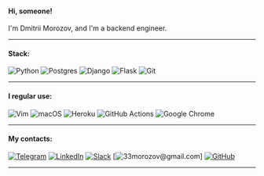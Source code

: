 #### Hi, someone!

I'm Dmitrii Morozov, and I'm a backend engineer.

***
#### Stack:
![Python](https://img.shields.io/badge/python-3670A0?style=for-the-badge&logo=python&logoColor=ffdd54)
![Postgres](https://img.shields.io/badge/postgres-%23316192.svg?style=for-the-badge&logo=postgresql&logoColor=white)
![Django](https://img.shields.io/badge/django-%23092E20.svg?style=for-the-badge&logo=django&logoColor=white)
![Flask](https://img.shields.io/badge/flask-%23000.svg?style=for-the-badge&logo=flask&logoColor=white)
![Git](https://img.shields.io/badge/git-%23F05033.svg?style=for-the-badge&logo=git&logoColor=white)
***
#### I regular use:
![Vim](https://img.shields.io/badge/VIM-%2311AB00.svg?style=for-the-badge&logo=vim&logoColor=white)
![macOS](https://img.shields.io/badge/mac%20os-000000?style=for-the-badge&logo=macos&logoColor=F0F0F0)
![Heroku](https://img.shields.io/badge/heroku-%23430098.svg?style=for-the-badge&logo=heroku&logoColor=white)
![GitHub Actions](https://img.shields.io/badge/github%20actions-%232671E5.svg?style=for-the-badge&logo=githubactions&logoColor=white)
![Google Chrome](https://img.shields.io/badge/Google%20Chrome-4285F4?style=for-the-badge&logo=GoogleChrome&logoColor=white)
***
#### My contacts:
[![Telegram](https://img.shields.io/badge/Telegram-2CA5E0?style=for-the-badge&logo=telegram&logoColor=white)](https://t.me/wandeder)
[![LinkedIn](https://img.shields.io/badge/linkedin-%230077B5.svg?style=for-the-badge&logo=linkedin&logoColor=white)](https://www.linkedin.com/in/dmitrii-morozov-04a11b244/)
[![Slack](https://img.shields.io/badge/Slack-4A154B?style=for-the-badge&logo=slack&logoColor=white)]()
[![33morozov@gmail.com](https://img.shields.io/badge/Gmail-D14836?style=for-the-badge&logo=gmail&logoColor=white)]
[![GitHub](https://img.shields.io/badge/github-%23121011.svg?style=for-the-badge&logo=github&logoColor=white)](https://github.com/Morozov33)
***
